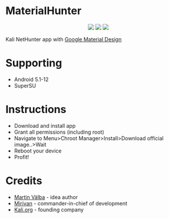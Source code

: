 <h1>MaterialHunter</h1>
<p align="center">
  <img src="https://raw.githubusercontent.com/Mirivan/material_hunter/master/app/src/main/res/drawable/mh_logo.png">
  <a href="https://t.me/kali_nh"><img src="https://img.shields.io/badge/Telegram-Group-blue.svg"></a>
  <img src="https://img.shields.io/github/repo-size/mirivan/material_hunter">
</p>

Kali NetHunter app with [Google Material Design](https://material.io/design)

# Supporting
- Android 5.1-12
- SuperSU

# Instructions
- Download and install app
- Grant all permissions (including root)
- Navigate to Menu>Chroot Manager>Install>Download official image..>Wait
- Reboot your device
- Profit!

# Credits
- [Martin Välba](https://t.me/hilledkinged) - idea author
- [Mirivan](https://t.me/cxfuck) - commander-in-chief of development
- [Kali.org](https://kali.org) - founding company
